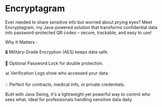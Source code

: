 # Encryptagram

Ever needed to share sensitive info but worried about prying eyes? Meet Encryptagram, my Java-powered solution that transforms confidential data into password-protected QR codes – secure, trackable, and easy to use!

Why It Matters :

🔒 Military-Grade Encryption (AES) keeps data safe.

🔑 Optional Password Lock for double protection.

📊 Verification Logs show who accessed your data.

💡 Perfect for contracts, medical info, or private credentials.

Built with Java Swing, it's a lightweight yet powerful way to control who sees what. Ideal for professionals handling sensitive data daily.

